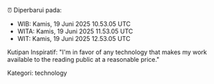 ⏰ Diperbarui pada:
- WIB: Kamis, 19 Juni 2025 10.53.05 UTC
- WITA: Kamis, 19 Juni 2025 11.53.05 UTC
- WIT: Kamis, 19 Juni 2025 12.53.05 UTC

Kutipan Inspiratif:
"I'm in favor of any technology that makes my work available to the reading public at a reasonable price."


Kategori: technology


